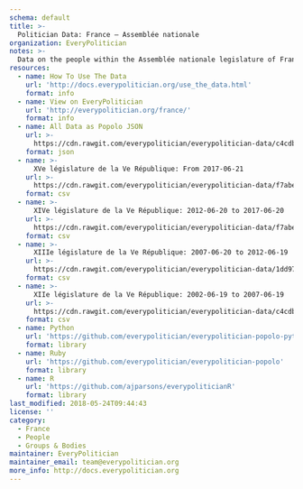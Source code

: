 ```yaml
---
schema: default
title: >-
  Politician Data: France — Assemblée nationale
organization: EveryPolitician
notes: >-
  Data on the people within the Assemblée nationale legislature of France.
resources:
  - name: How To Use The Data
    url: 'http://docs.everypolitician.org/use_the_data.html'
    format: info
  - name: View on EveryPolitician
    url: 'http://everypolitician.org/france/'
    format: info
  - name: All Data as Popolo JSON
    url: >-
      https://cdn.rawgit.com/everypolitician/everypolitician-data/c4cdb7a59f633672776dd1e2313fcb142ad87171/data/France/National_Assembly/ep-popolo-v1.0.json
    format: json
  - name: >-
      XVe législature de la Ve République: From 2017-06-21
    url: >-
      https://cdn.rawgit.com/everypolitician/everypolitician-data/f7abe6e4489d5217e016fe43669ffb92733580c7/data/France/National_Assembly/term-15.csv
    format: csv
  - name: >-
      XIVe législature de la Ve République: 2012-06-20 to 2017-06-20
    url: >-
      https://cdn.rawgit.com/everypolitician/everypolitician-data/f7abe6e4489d5217e016fe43669ffb92733580c7/data/France/National_Assembly/term-14.csv
    format: csv
  - name: >-
      XIIIe législature de la Ve République: 2007-06-20 to 2012-06-19
    url: >-
      https://cdn.rawgit.com/everypolitician/everypolitician-data/1dd978a71e8cb30f8975a2063e01395d9857b1a1/data/France/National_Assembly/term-13.csv
    format: csv
  - name: >-
      XIIe législature de la Ve République: 2002-06-19 to 2007-06-19
    url: >-
      https://cdn.rawgit.com/everypolitician/everypolitician-data/c4cdb7a59f633672776dd1e2313fcb142ad87171/data/France/National_Assembly/term-12.csv
    format: csv
  - name: Python
    url: 'https://github.com/everypolitician/everypolitician-popolo-python'
    format: library
  - name: Ruby
    url: 'https://github.com/everypolitician/everypolitician-popolo'
    format: library
  - name: R
    url: 'https://github.com/ajparsons/everypoliticianR'
    format: library
last_modified: 2018-05-24T09:44:43
license: ''
category:
  - France
  - People
  - Groups & Bodies
maintainer: EveryPolitician
maintainer_email: team@everypolitician.org
more_info: http://docs.everypolitician.org
---
```

